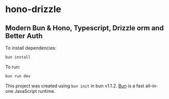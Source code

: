 # hono-drizzle
## Modern Bun & Hono, Typescript, Drizzle orm and Better Auth
To install dependencies:

```bash
bun install
```

To run:

```bash
bun run dev
```

This project was created using `bun init` in bun v1.1.2. [Bun](https://bun.sh) is a fast all-in-one JavaScript runtime.
